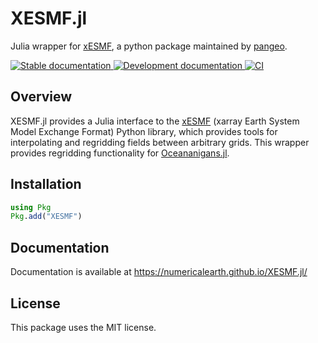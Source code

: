 # XESMF.jl

Julia wrapper for [xESMF](https://github.com/pangeo-data/xESMF), a python package maintained by [pangeo](https://pangeo.io/).

<a href="https://numericalearth.github.io/XESMF.jl/stable">
  <img alt="Stable documentation" src="https://img.shields.io/badge/documentation-stable%20release-blue">
</a>

<a href="https://numericalearth.github.io/XESMF.jl/dev">
  <img alt="Development documentation" src="https://img.shields.io/badge/documentation-in%20development-orange">
</a>

<a href="https://github.com/NumericalEarth/XESMF.jl/actions">
  <img alt="CI" src="https://github.com/NumericalEarth/XESMF.jl/actions/workflows/CI.yml/badge.svg">
</a>

## Overview

XESMF.jl provides a Julia interface to the [xESMF](https://github.com/pangeo-data/xESMF) (xarray Earth System Model Exchange Format) Python library, which provides tools for interpolating and regridding fields between arbitrary grids.
This wrapper provides regridding functionality for [Oceananigans.jl](https://github.com/CliMA/Oceananigans.jl).

## Installation

```julia
using Pkg
Pkg.add("XESMF")
```

## Documentation

Documentation is available at https://numericalearth.github.io/XESMF.jl/

## License

This package uses the MIT license.
